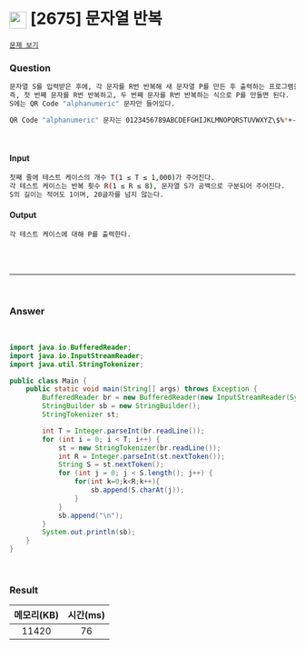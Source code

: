 <h1><img src="https://d2gd6pc034wcta.cloudfront.net/tier/4.svg" width="30" height="30" style="vertical-align: middle;"/> [2675] 문자열 반복 </h1>

<a href="https://www.acmicpc.net/problem/2675" target="_black">``문제 보기``</a>


<h3>Question</h3>

```bash
문자열 S를 입력받은 후에, 각 문자를 R번 반복해 새 문자열 P를 만든 후 출력하는 프로그램을 작성하시오.
즉, 첫 번째 문자를 R번 반복하고, 두 번째 문자를 R번 반복하는 식으로 P를 만들면 된다.
S에는 QR Code "alphanumeric" 문자만 들어있다.

QR Code "alphanumeric" 문자는 0123456789ABCDEFGHIJKLMNOPQRSTUVWXYZ\$%*+-./: 이다.
```
<br>

<h4>Input</h4>

```bash
첫째 줄에 테스트 케이스의 개수 T(1 ≤ T ≤ 1,000)가 주어진다.
각 테스트 케이스는 반복 횟수 R(1 ≤ R ≤ 8), 문자열 S가 공백으로 구분되어 주어진다.
S의 길이는 적어도 1이며, 20글자를 넘지 않는다. 
```

<h4>Output</h4>

```bash
각 테스트 케이스에 대해 P를 출력한다.
```

<br><br>

<hr>

<br>

<h3>Answer</h3>

<br>

```java
import java.io.BufferedReader;
import java.io.InputStreamReader;
import java.util.StringTokenizer;

public class Main {
    public static void main(String[] args) throws Exception {
        BufferedReader br = new BufferedReader(new InputStreamReader(System.in));
        StringBuilder sb = new StringBuilder();
        StringTokenizer st;

        int T = Integer.parseInt(br.readLine());
        for (int i = 0; i < T; i++) {
            st = new StringTokenizer(br.readLine());
            int R = Integer.parseInt(st.nextToken());
            String S = st.nextToken();
            for (int j = 0; j < S.length(); j++) {
                for(int k=0;k<R;k++){
                    sb.append(S.charAt(j));
                }
            }
            sb.append("\n");
        }
        System.out.println(sb);
    }
}

```

<br>

<h3>Result</h3>

|메모리(KB)| 시간(ms)|
|:---:|:---:|
|11420|76|
